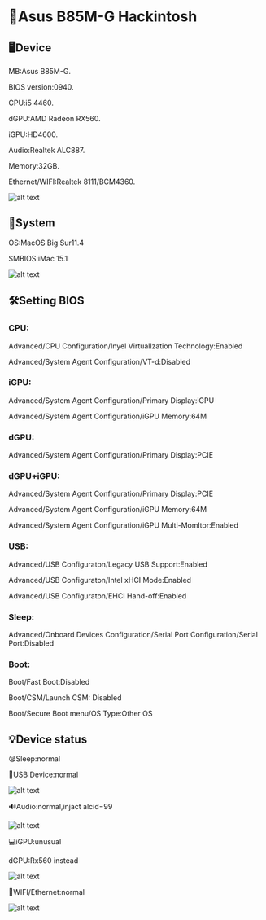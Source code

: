 # 🍎Asus B85M-G Hackintosh 

## 🖥️Device
MB:Asus B85M-G.

BIOS version:0940.

CPU:i5 4460.

dGPU:AMD Radeon RX560.

iGPU:HD4600.

Audio:Realtek ALC887.

Memory:32GB.

Ethernet/WIFI:Realtek 8111/BCM4360.

![alt text](info.png)


## 📀System

OS:MacOS Big Sur11.4

SMBIOS:iMac 15.1

![alt text](Mac.png)


## 🛠️Setting BIOS
### CPU:

Advanced/CPU Configuration/Inyel Virtuallzation Technology:Enabled

Advanced/System Agent Configuration/VT-d:Disabled

### iGPU:

Advanced/System Agent Configuration/Primary Display:iGPU

Advanced/System Agent Configuration/iGPU Memory:64M

### dGPU:

Advanced/System Agent Configuration/Primary Display:PCIE

### dGPU+iGPU:

Advanced/System Agent Configuration/Primary Display:PCIE

Advanced/System Agent Configuration/iGPU Memory:64M

Advanced/System Agent Configuration/iGPU Multi-Momltor:Enabled

### USB:

Advanced/USB Configuraton/Legacy USB Support:Enabled

Advanced/USB Configuraton/Intel xHCI Mode:Enabled

Advanced/USB Configuraton/EHCI Hand-off:Enabled

### Sleep:

Advanced/Onboard Devices Configuration/Serial Port Configuration/Serial Port:Disabled

### Boot:

Boot/Fast Boot:Disabled

Boot/CSM/Launch CSM: Disabled

Boot/Secure Boot menu/OS Type:Other OS


## 💡Device status

😪Sleep:normal

💾USB Device:normal

![alt text](Usb.png)

🔊Audio:normal,injact alcid=99

![alt text](Audio.png)

💻iGPU:unusual


  dGPU:Rx560 instead

![alt text](GPU.png)

📡WIFI/Ethernet:normal

![alt text](Ethernet.png)
